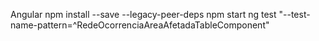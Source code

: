 Angular
npm install --save --legacy-peer-deps
npm start
ng test "--test-name-pattern=^RedeOcorrenciaAreaAfetadaTableComponent"
